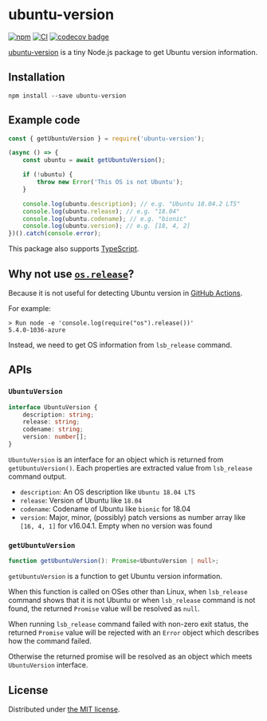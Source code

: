 ubuntu-version
==============
[![npm][npm-badge]][npm]
[![CI][ci-badge]][ci]
[![codecov badge][]][codecov]

[ubuntu-version][npm] is a tiny Node.js package to get Ubuntu version information.

## Installation

```
npm install --save ubuntu-version
```

## Example code

```javascript
const { getUbuntuVersion } = require('ubuntu-version');

(async () => {
    const ubuntu = await getUbuntuVersion();

    if (!ubuntu) {
        throw new Error('This OS is not Ubuntu');
    }

    console.log(ubuntu.description); // e.g. "Ubuntu 18.04.2 LTS"
    console.log(ubuntu.release); // e.g. "18.04"
    console.log(ubuntu.codename); // e.g. "bionic"
    console.log(ubuntu.version); // e.g. [18, 4, 2]
})().catch(console.error);
```

This package also supports [TypeScript][ts].

## Why not use [`os.release`][os-release]?

Because it is not useful for detecting Ubuntu version in [GitHub Actions][ga].

For example:

```
> Run node -e 'console.log(require("os").release())'
5.4.0-1036-azure
```

Instead, we need to get OS information from `lsb_release` command.

## APIs

### `UbuntuVersion`

```typescript
interface UbuntuVersion {
    description: string;
    release: string;
    codename: string;
    version: number[];
}
```

`UbuntuVersion` is an interface for an object which is returned from `getUbuntuVersion()`. Each
properties are extracted value from `lsb_release` command output.

- `description`: An OS description like `Ubuntu 18.04 LTS`
- `release`: Version of Ubuntu like `18.04`
- `codename`: Codename of Ubuntu like `bionic` for 18.04
- `version`: Major, minor, (possibly) patch versions as number array like `[16, 4, 1]` for v16.04.1. Empty when no version was found

### `getUbuntuVersion`

```typescript
function getUbuntuVersion(): Promise<UbuntuVersion | null>;
```

`getUbuntuVersion` is a function to get Ubuntu version information.

When this function is called on OSes other than Linux, when `lsb_release` command shows that it is
not Ubuntu or when `lsb_release` command is not found, the returned `Promise` value will be resolved
as `null`.

When running `lsb_release` command failed with non-zero exit status, the returned `Promise` value
will be rejected with an `Error` object which describes how the command failed.

Otherwise the returned promise will be resolved as an object which meets `UbuntuVersion` interface.

## License

Distributed under [the MIT license](./LICENSE.txt).

[npm]: https://www.npmjs.com/package/ubuntu-version
[npm-badge]: https://badge.fury.io/js/ubuntu-version.svg
[ci-badge]: https://github.com/rhysd/node-ubuntu-version/workflows/CI/badge.svg?branch=master&event=push
[ci]: https://github.com/rhysd/node-ubuntu-version/actions?query=workflow%3ACI
[codecov badge]: https://codecov.io/gh/rhysd/node-ubuntu-version/branch/master/graph/badge.svg
[codecov]: https://codecov.io/gh/rhysd/node-ubuntu-version
[ts]: https://www.typescriptlang.org/
[os-release]: https://nodejs.org/api/os.html#os_os_release
[ga]: https://github.com/features/actions
